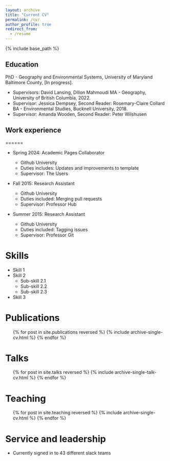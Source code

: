 ```yaml
---
layout: archive
title: "Current CV"
permalink: /cv/
author_profile: true
redirect_from:
  - /resume
---
```


{% include base_path %}


## Education
PhD - Geography and Environmental Systems, University of Maryland Baltimore County, [In progress]. 
  * Supervisors: David Lansing, Dillon Mahmoudi
MA - Geography, University of British Columbia, 2022. 
  * Supervisor: Jessica Dempsey, Second Reader: Rosemary-Claire Collard
BA - Environmental Studies, Bucknell University, 2018. 
  * Supervisor: Amanda Wooden, Second Reader: Peter Wilshusen 

## Work experience
======
* Spring 2024: Academic Pages Collaborator
  * Github University
  * Duties includes: Updates and improvements to template
  * Supervisor: The Users

* Fall 2015: Research Assistant
  * Github University
  * Duties included: Merging pull requests
  * Supervisor: Professor Hub

* Summer 2015: Research Assistant
  * Github University
  * Duties included: Tagging issues
  * Supervisor: Professor Git
  
Skills
======
* Skill 1
* Skill 2
  * Sub-skill 2.1
  * Sub-skill 2.2
  * Sub-skill 2.3
* Skill 3

Publications
======
  <ul>{% for post in site.publications reversed %}
    {% include archive-single-cv.html %}
  {% endfor %}</ul>
  
Talks
======
  <ul>{% for post in site.talks reversed %}
    {% include archive-single-talk-cv.html  %}
  {% endfor %}</ul>
  
Teaching
======
  <ul>{% for post in site.teaching reversed %}
    {% include archive-single-cv.html %}
  {% endfor %}</ul>
  
Service and leadership
======
* Currently signed in to 43 different slack teams

